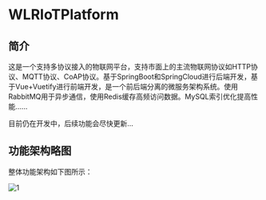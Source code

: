 # WLRIoTPlatform


## 简介

这是一个支持多协议接入的物联网平台，支持市面上的主流物联网协议如HTTP协议、MQTT协议、CoAP协议。基于SpringBoot和SpringCloud进行后端开发，基于Vue+Vuetify进行前端开发，是一个前后端分离的微服务架构系统。使用RabbitMQ用于异步通信，使用Redis缓存高频访问数据。MySQL索引优化提高性能......

目前仍在开发中，后续功能会尽快更新...





## 功能架构略图

整体功能架构如下图所示：

![1](https://github.com/WeiLaiR/WLRIoTPlatform/blob/master/Aimg/draw01.png)

